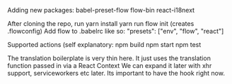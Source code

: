 Adding new packages:
babel-preset-flow
flow-bin
react-i18next

After cloning the repo, run
yarn install
yarn run flow init (creates .flowconfig)
Add flow to .babelrc like so: "presets": ["env", "flow", "react"]

Supported actions (self explanatory:
npm build
npm start
npm test

The translation boilerplate is very thin here. It just uses the translation function passed in via
a React Context
We can expand it later with xhr support, serviceworkers etc later. Its important to have the hook right now.
